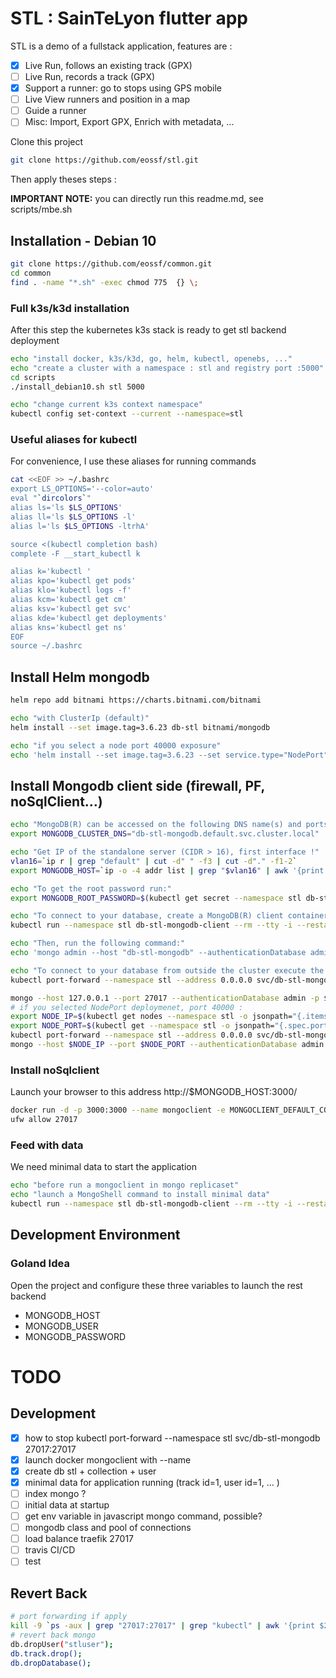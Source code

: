 # STL : SainTeLyon flutter app
STL is a demo of a fullstack application, features are :
- [x] Live Run, follows an existing track (GPX)
- [ ] Live Run, records a track (GPX)
- [x] Support a runner: go to stops using GPS mobile
- [ ] Live View runners and position in a map
- [ ] Guide a runner
- [ ] Misc: Import, Export GPX, Enrich with metadata, ...

Clone this project
````sh
git clone https://github.com/eossf/stl.git
````
Then apply theses steps :

**IMPORTANT NOTE:** you can directly run this readme.md, see scripts/mbe.sh

## Installation - Debian 10
````bash
git clone https://github.com/eossf/common.git
cd common
find . -name "*.sh" -exec chmod 775  {} \;
````
### Full k3s/k3d installation
After this step the kubernetes k3s stack is ready to get stl backend deployment
````bash
echo "install docker, k3s/k3d, go, helm, kubectl, openebs, ..." 
echo "create a cluster with a namespace : stl and registry port :5000"
cd scripts
./install_debian10.sh stl 5000

echo "change current k3s context namespace"
kubectl config set-context --current --namespace=stl
````

### Useful aliases for kubectl
For convenience, I use these aliases for running commands
````bash
cat <<EOF >> ~/.bashrc
export LS_OPTIONS='--color=auto'
eval "`dircolors`"
alias ls='ls $LS_OPTIONS'
alias ll='ls $LS_OPTIONS -l'
alias l='ls $LS_OPTIONS -ltrhA'

source <(kubectl completion bash)
complete -F __start_kubectl k

alias k='kubectl '
alias kpo='kubectl get pods'
alias klo='kubectl logs -f'
alias kcm='kubectl get cm'
alias ksv='kubectl get svc'
alias kde='kubectl get deployments'
alias kns='kubectl get ns'
EOF
source ~/.bashrc
````
## Install Helm mongodb
````bash
helm repo add bitnami https://charts.bitnami.com/bitnami

echo "with ClusterIp (default)"
helm install --set image.tag=3.6.23 db-stl bitnami/mongodb

echo "if you select a node port 40000 exposure"
echo 'helm install --set image.tag=3.6.23 --set service.type="NodePort" --set service.nodePort=40000 db-stl bitnami/mongodb'
````

## Install Mongodb client side (firewall, PF, noSqlClient...)
````bash
echo "MongoDB(R) can be accessed on the following DNS name(s) and ports from within your cluster:"
export MONGODB_CLUSTER_DNS="db-stl-mongodb.default.svc.cluster.local"

echo "Get IP of the standalone server (CIDR > 16), first interface !"
vlan16=`ip r | grep "default" | cut -d" " -f3 | cut -d"." -f1-2`
export MONGODB_HOST=`ip -o -4 addr list | grep "$vlan16" | awk '{print $4}' | cut -d/ -f1 | head -1`

echo "To get the root password run:"
export MONGODB_ROOT_PASSWORD=$(kubectl get secret --namespace stl db-stl-mongodb -o jsonpath="{.data.mongodb-root-password}" | base64 --decode)

echo "To connect to your database, create a MongoDB(R) client container:"
kubectl run --namespace stl db-stl-mongodb-client --rm --tty -i --restart='Never' --env="MONGODB_ROOT_PASSWORD=$MONGODB_ROOT_PASSWORD" --image docker.io/bitnami/mongodb:3.6.23 --command -- bash

echo "Then, run the following command:"
echo 'mongo admin --host "db-stl-mongodb" --authenticationDatabase admin -u root -p $MONGODB_ROOT_PASSWORD'

echo "To connect to your database from outside the cluster execute the following commands, ClusterIp :"
kubectl port-forward --namespace stl --address 0.0.0.0 svc/db-stl-mongodb 27017:27017 &
````

````sh
mongo --host 127.0.0.1 --port 27017 --authenticationDatabase admin -p $MONGODB_ROOT_PASSWORD
# if you selected NodePort deploymenet, port 40000 :
export NODE_IP=$(kubectl get nodes --namespace stl -o jsonpath="{.items[0].status.addresses[0].address}")
export NODE_PORT=$(kubectl get --namespace stl -o jsonpath="{.spec.ports[0].nodePort}" services mongodb-stl)
kubectl port-forward --namespace stl --address 0.0.0.0 svc/db-stl-mongodb 27017:$NODE_PORT &
mongo --host $NODE_IP --port $NODE_PORT --authenticationDatabase admin -p $MONGODB_ROOT_PASSWORD
````
### Install noSqlclient
Launch your browser to this address http://$MONGODB_HOST:3000/
````bash
docker run -d -p 3000:3000 --name mongoclient -e MONGOCLIENT_DEFAULT_CONNECTION_URL="mongodb://root:$MONGODB_ROOT_PASSWORD@$MONGODB_HOST/admin?ssl=false" -e MONGOCLIENT_AUTH="true" -e MONGOCLIENT_USERNAME="root" -e MONGOCLIENT_PASSWORD="$MONGODB_ROOT_PASSWORD" mongoclient/mongoclient:latest
ufw allow 27017
````

### Feed with data
We need minimal data to start the application
````bash
echo "before run a mongoclient in mongo replicaset"
echo "launch a MongoShell command to install minimal data"
kubectl run --namespace stl db-stl-mongodb-client --rm --tty -i --restart='Never' --env="MONGODB_ROOT_PASSWORD=$MONGODB_ROOT_PASSWORD" --image docker.io/bitnami/mongodb:3.6.23 --command -- mongo mongodb://$MONGODB_USER:$MONGODB_USER@db-stl-mongodb:27017/stl < stl/data/init-stl.js
````

## Development Environment
### Goland Idea
Open the project and configure these three variables to launch the rest backend 
* MONGODB_HOST
* MONGODB_USER
* MONGODB_PASSWORD

# TODO
## Development
 - [x] how to stop kubectl port-forward --namespace stl svc/db-stl-mongodb 27017:27017
 - [x] launch docker mongoclient with --name
 - [x] create db stl + collection + user
 - [x] minimal data for application running (track id=1, user id=1, ... )
 - [ ] index mongo ?
 - [ ] initial data at startup
 - [ ] get env variable in javascript mongo command, possible?
 - [ ] mongodb class and pool of connections
 - [ ] load balance traefik 27017
 - [ ] travis CI/CD
 - [ ] test

## Revert Back
````sh
# port forwarding if apply
kill -9 `ps -aux | grep "27017:27017" | grep "kubectl" | awk '{print $2}'`
# revert back mongo
db.dropUser("stluser");
db.track.drop();
db.dropDatabase();
````
